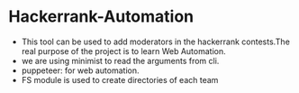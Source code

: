 # Hackerrank-Automation

- This tool can be used to add moderators in the hackerrank contests.The real purpose of the project is to learn Web Automation.
- we are using minimist to read the arguments from cli.
- puppeteer: for web automation.
- FS module is used to create directories of each team
